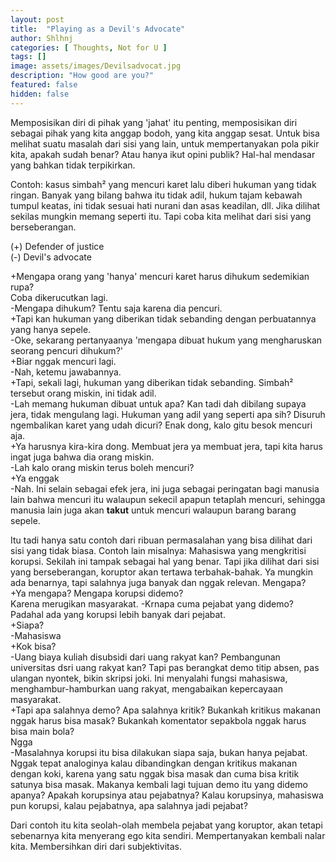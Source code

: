 ```yaml
---
layout: post
title:  "Playing as a Devil's Advocate"
author: Shlhnj
categories: [ Thoughts, Not for U ]
tags: []
image: assets/images/Devilsadvocat.jpg
description: "How good are you?"
featured: false
hidden: false
---
```


Memposisikan diri di pihak yang 'jahat' itu penting, memposisikan diri sebagai pihak yang kita anggap bodoh, yang kita anggap sesat. Untuk bisa melihat suatu masalah dari sisi yang lain, untuk mempertanyakan pola pikir kita, apakah sudah benar? Atau hanya ikut opini publik? Hal-hal mendasar yang bahkan tidak terpikirkan.

Contoh: kasus simbah² yang mencuri karet lalu diberi hukuman yang tidak ringan. Banyak yang bilang bahwa itu tidak adil, hukum tajam kebawah tumpul keatas, ini tidak sesuai hati nurani dan asas keadilan, dll. Jika dilihat sekilas mungkin memang seperti itu. Tapi coba kita melihat dari sisi yang berseberangan.

(+) Defender of justice <br>
(-) Devil's advocate<br>

+Mengapa orang yang 'hanya' mencuri karet harus dihukum sedemikian rupa?<br>
Coba dikerucutkan lagi.<br>
-Mengapa dihukum? Tentu saja karena dia pencuri.<br>
+Tapi kan hukuman yang diberikan tidak sebanding dengan perbuatannya yang hanya sepele.<br>
-Oke, sekarang pertanyaanya 'mengapa dibuat hukum yang mengharuskan seorang pencuri dihukum?'<br>
+Biar nggak mencuri lagi.<br>
-Nah, ketemu jawabannya.<br>
+Tapi, sekali lagi, hukuman yang diberikan tidak sebanding. Simbah² tersebut orang miskin, ini tidak adil.<br>
-Lah memang hukuman dibuat untuk apa? Kan tadi dah dibilang supaya jera, tidak mengulang lagi. Hukuman yang adil yang seperti apa sih? Disuruh ngembalikan karet yang udah dicuri? Enak dong, kalo gitu besok mencuri aja. <br>
+Ya harusnya kira-kira dong. Membuat jera ya membuat jera, tapi kita harus ingat juga bahwa dia orang miskin.<br>
-Lah kalo orang miskin terus boleh mencuri?<br>
+Ya enggak<br>
-Nah. Ini selain sebagai efek jera, ini juga sebagai peringatan bagi manusia lain bahwa mencuri itu walaupun sekecil apapun tetaplah mencuri, sehingga manusia lain juga akan **takut** untuk mencuri walaupun barang barang sepele.<br>

Itu tadi hanya satu contoh dari ribuan permasalahan yang bisa dilihat dari sisi yang tidak biasa. Contoh lain misalnya:
Mahasiswa yang mengkritisi korupsi. Sekilah ini tampak sebagai hal yang benar. Tapi jika dilihat dari sisi yang berseberangan, koruptor akan tertawa terbahak-bahak. Ya mungkin ada benarnya, tapi salahnya juga banyak dan nggak relevan. Mengapa? <br>
+Ya mengapa? Mengapa korupsi didemo?<br>
Karena merugikan masyarakat.
-Krnapa cuma pejabat yang didemo? Padahal ada yang korupsi lebih banyak dari pejabat.<br>
+Siapa?<br>
-Mahasiswa<br>
+Kok bisa?<br>
-Uang biaya kuliah disubsidi dari uang rakyat kan? Pembangunan universitas dsri uang rakyat kan? Tapi pas berangkat demo titip absen, pas ulangan nyontek, bikin skripsi joki. Ini menyalahi fungsi mahasiswa, menghambur-hamburkan uang rakyat, mengabaikan kepercayaan masyarakat.<br>
+Tapi apa salahnya demo? Apa salahnya kritik? Bukankah kritikus makanan nggak harus bisa masak? Bukankah komentator sepakbola nggak harus bisa main bola?<br>
Ngga<br>
-Masalahnya korupsi itu bisa dilakukan siapa saja, bukan hanya pejabat. Nggak tepat analoginya kalau dibandingkan dengan kritikus makanan dengan koki, karena yang satu nggak bisa masak dan cuma bisa kritik satunya bisa masak. Makanya kembali lagi tujuan demo itu yang didemo apanya? Apakah korupsinya atau pejabatnya? Kalau korupsinya, mahasiswa pun korupsi, kalau pejabatnya, apa salahnya jadi pejabat?<br>

Dari contoh itu kita seolah-olah membela pejabat yang koruptor, akan tetapi sebenarnya kita menyerang ego kita sendiri. Mempertanyakan kembali nalar kita. Membersihkan diri dari subjektivitas.
